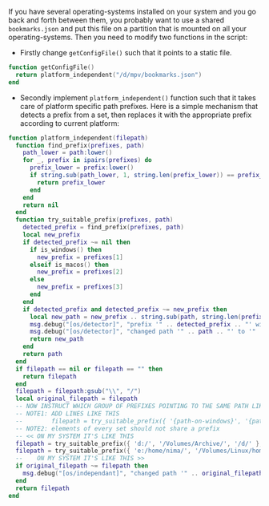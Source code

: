 If you have several operating-systems installed on your system and you go back and forth between them, you probably want to use a shared `bookmarks.json` and put this file on a partition that is mounted on all your operating-systems. Then you need to modify two functions in the script:

* Firstly change `getConfigFile()` such that it points to a static file.
```lua
function getConfigFile()
  return platform_independent("/d/mpv/bookmarks.json")
end
```

* Secondly implement `platform_independent()` function such that it takes care of platform specific path prefixes. Here is a simple mechanism that detects a prefix from a set, then replaces it with the appropriate prefix according to current platform:

```lua
function platform_independent(filepath)
  function find_prefix(prefixes, path)
    path_lower = path:lower()
    for _, prefix in ipairs(prefixes) do
      prefix_lower = prefix:lower()
      if string.sub(path_lower, 1, string.len(prefix_lower)) == prefix_lower then
        return prefix_lower
      end
    end
    return nil
  end
  function try_suitable_prefix(prefixes, path)
    detected_prefix = find_prefix(prefixes, path)
    local new_prefix
    if detected_prefix ~= nil then
      if is_windows() then
        new_prefix = prefixes[1]
      elseif is_macos() then
        new_prefix = prefixes[2]
      else
        new_prefix = prefixes[3]
      end
    end
    if detected_prefix and detected_prefix ~= new_prefix then
      local new_path = new_prefix .. string.sub(path, string.len(prefix_lower) + 1, string.len(path))
      msg.debug("[os/detector]", "prefix '" .. detected_prefix .. "' will be replaced with '" .. new_prefix .. "'.")
      msg.debug("[os/detector]", "changed path '" .. path .. "' to '" .. new_path .. "'.")
      return new_path
    end
    return path
  end
  if filepath == nil or filepath == "" then
    return filepath
  end
  filepath = filepath:gsub("\\", "/")
  local original_filepath = filepath
  -- NOW INSTRUCT WHICH GROUP OF PREFIXES POINTING TO THE SAME PATH LIKE TWO LINES BELOW
  -- NOTE1: ADD LINES LIKE THIS
  --        filepath = try_suitable_prefix({ '{path-on-windows}', '{path-on-macos}', '{path-on-linux}' }, filepath)
  -- NOTE2: elements of every set should not share a prefix
  -- << ON MY SYSTEM IT'S LIKE THIS
  filepath = try_suitable_prefix({ 'd:/', '/Volumes/Archive/', '/d/' }, filepath)
  filepath = try_suitable_prefix({ 'e:/home/nima/', '/Volumes/Linux/home/nima/', '/home/nima/' }, filepath)
  --    ON MY SYSTEM IT'S LIKE THIS >>
  if original_filepath ~= filepath then
    msg.debug("[os/independant]", "changed path '" .. original_filepath .. "' eventually to '" .. filepath .. "'.")
  end
  return filepath
end
```
